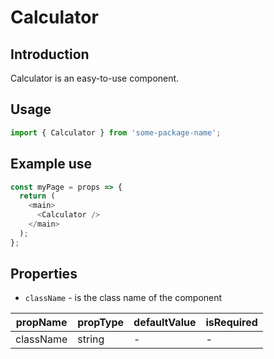# Calculator

<!-- STORY -->

## Introduction

Calculator is an easy-to-use component.

## Usage

```javascript
import { Calculator } from 'some-package-name';
```

## Example use

```javascript
const myPage = props => {
  return (
    <main>
      <Calculator />
    </main>
  );
};
```

## Properties

- `className` - is the class name of the component

| propName  | propType | defaultValue | isRequired |
| --------- | -------- | ------------ | ---------- |
| className | string   | -            | -          |
